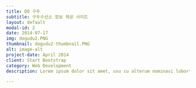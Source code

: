 ```yaml
---
title: DO 구두
subtitle: 구두수선소 정보 제공 사이트
layout: default
modal-id: 2
date: 2014-07-17
img: dogudu2.PNG
thumbnail: dogudu2-thumbnail.PNG
alt: image-alt
project-date: April 2014
client: Start Bootstrap
category: Web Development
description: Lorem ipsum dolor sit amet, usu cu alterum nominavi lobortis. At duo novum diceret. Tantas apeirian vix et, usu sanctus postulant inciderint ut, populo diceret necessitatibus in vim. Cu eum dicam feugiat noluisse.

---
```

